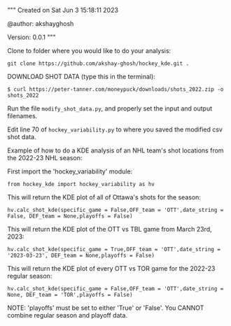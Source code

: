 """
Created on Sat Jun  3 15:18:11 2023

@author: akshayghosh

Version: 0.0.1
"""

Clone to folder where you would like to do your analysis:
```
git clone https://github.com/akshay-ghosh/hockey_kde.git .
```

DOWNLOAD SHOT DATA (type this in the terminal):
```
$ curl https://peter-tanner.com/moneypuck/downloads/shots_2022.zip -o shots_2022
```

Run the file ```modify_shot_data.py```, and properly set the input and output filenames.

Edit line 70 of ```hockey_variability.py``` to where you saved the modified csv shot data.

Example of how to do a KDE analysis of an NHL team's shot locations from the 2022-23 NHL season:

First import the 'hockey_variability' module:
```
from hockey_kde import hockey_variability as hv
```

This will return the KDE plot of all of Ottawa's shots for the season:
```
hv.calc_shot_kde(specific_game = False,OFF_team = 'OTT',date_string = False, DEF_team = None,playoffs = False)
```

This will return the KDE plot of the OTT vs TBL game from March 23rd, 2023:
```
hv.calc_shot_kde(specific_game = True,OFF_team = 'OTT',date_string = '2023-03-23', DEF_team = None,playoffs = False)
```

This will return the KDE plot of every OTT vs TOR game for the 2022-23 regular season:
```
hv.calc_shot_kde(specific_game = False,OFF_team = 'OTT',date_string = None, DEF_team = 'TOR',playoffs = False)
```

NOTE:
'playoffs' must be set to either 'True' or 'False'. You CANNOT combine regular season and playoff data.
